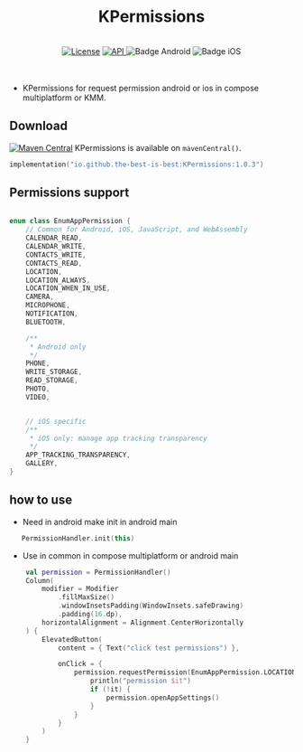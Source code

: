 <h1 align="center">KPermissions</h1><br>

<div align="center">
<a href="https://opensource.org/licenses/Apache-2.0"><img alt="License" src="https://img.shields.io/badge/License-Apache%202.0-blue.svg"/></a>
<a href="https://android-arsenal.com/api?level=21" rel="nofollow">
    <img alt="API" src="https://img.shields.io/badge/API-21%2B-brightgreen.svg?style=flat" style="max-width: 100%;">
</a>
<img src="https://img.shields.io/badge/Platform-Android-brightgreen.svg?logo=android" alt="Badge Android" />
		<img src="https://img.shields.io/badge/Platform-iOS%20%2F%20macOS-lightgrey.svg?logo=apple" alt="Badge iOS" />
		<!-- <img src="https://img.shields.io/badge/Platform-JVM-8A2BE2.svg?logo=openjdk" alt="Badge JVM" />
    <img src="https://img.shields.io/badge/Platform-WASM%20%2F%20JS-yellow.svg?logo=javascript" alt="Badge JS" />
<a href="https://github.com/the-best-is-best/"><img alt="Profile" src="https://img.shields.io/badge/github-%23181717.svg?&style=for-the-badge&logo=github&logoColor=white" height="20"/></a> -->


</div>
<br> 
</br>

- KPermissions for request permission android or ios in compose multiplatform or KMM.



## Download

[![Maven Central](https://img.shields.io/maven-central/v/io.github.the-best-is-best/KPermissions)](https://central.sonatype.com/artifact/io.github.the-best-is-best/KPermissions)
KPermissions is available on `mavenCentral()`.


```kotlin
implementation("io.github.the-best-is-best:KPermissions:1.0.3")
```

## Permissions support

```kotlin

enum class EnumAppPermission {
    // Common for Android, iOS, JavaScript, and WebAssembly
    CALENDAR_READ,
    CALENDAR_WRITE,
    CONTACTS_WRITE,
    CONTACTS_READ,
    LOCATION,
    LOCATION_ALWAYS,
    LOCATION_WHEN_IN_USE,
    CAMERA,
    MICROPHONE,
    NOTIFICATION,
    BLUETOOTH,

    /**
     * Android only
     */
    PHONE,
    WRITE_STORAGE,
    READ_STORAGE,
    PHOTO,
    VIDEO,


    // iOS specific
    /**
     * iOS only: manage app tracking transparency
     */
    APP_TRACKING_TRANSPARENCY,
    GALLERY,
}
```

## how to use

- Need in android make init in android main

```kotlin
   PermissionHandler.init(this)
```

- Use in common in compose multiplatform or android main

```kotlin
    val permission = PermissionHandler()
    Column(
        modifier = Modifier
            .fillMaxSize()
            .windowInsetsPadding(WindowInsets.safeDrawing)
            .padding(16.dp),
        horizontalAlignment = Alignment.CenterHorizontally
    ) {
        ElevatedButton(
            content = { Text("click test permissions") },

            onClick = {
                permission.requestPermission(EnumAppPermission.LOCATION) {
                    println("permission $it")
                    if (!it) {
                        permission.openAppSettings()
                    }
                }
            }
        )
    }

```